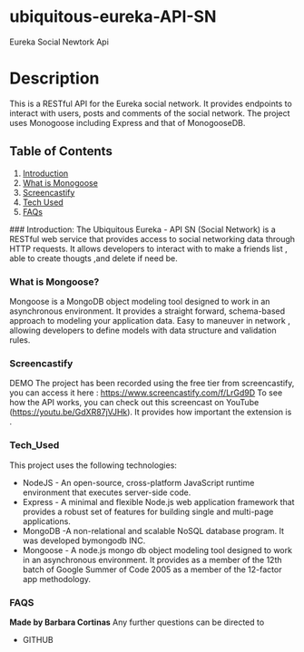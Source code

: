 # ubiquitous-eureka-API-SN

Eureka Social Newtork Api

# Description

This is a RESTful API for the Eureka social network. It provides endpoints to interact with users, posts and comments of the social network. The project uses Monogoose including Express and that of MonogooseDB.

## Table of Contents

1. [Introduction](#introduction)
2. [What is Monogoose](#what-is-mongoose)
3. [Screencastify](#screencastify)
4. [Tech Used](#tech_Used)
5. [FAQs](#faqs)

<a name="introduction"/>
### Introduction:
The Ubiquitous Eureka - API SN (Social Network) is a RESTful web service that provides access to social networking data through HTTP requests. It allows developers to interact with to make a friends list , able to create thougts ,and delete if need be.

### What is Mongoose?

Mongoose is a MongoDB object modeling tool designed to work in an asynchronous environment. It provides a straight forward, schema-based approach to modeling your application data. Easy to maneuver in network , allowing developers to define models with data structure and validation rules.

### Screencastify

DEMO
The project has been recorded using the free tier from screencastify, you can access it here : https://www.screencastify.com/f/LrGd9D
To see how the API works, you can check out this screencast on YouTube (https://youtu.be/GdXR87jVJHk). It provides how important the extension is .

### Tech_Used

This project uses the following technologies:

- NodeJS - An open-source, cross-platform JavaScript runtime environment that executes server-side code.
- Express - A minimal and flexible Node.js web application framework that provides a robust set of features for building single and multi-page applications.
- MongoDB -A non-relational and scalable NoSQL database program. It was developed bymongodb INC.
- Mongoose - A node.js mongo db object modeling tool designed to work in an asynchronous environment. It provides as a member of the 12th batch of Google Summer of Code 2005 as a member of the 12-factor app methodology.

### FAQS

**Made by Barbara Cortinas**
Any further questions can be directed to

- GITHUB

